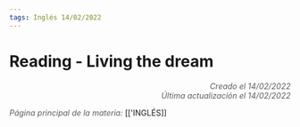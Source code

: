 ```yaml
---
tags: Inglés 14/02/2022
---
```


# Reading - Living the dream
<div style="text-align: right; opacity: 0.7; font-style: italic;">Creado el 14/02/2022</div>
<div style="text-align: right; opacity: 0.7; font-style: italic;">Última actualización el 14/02/2022</div>



<span style="opacity: 0.7; font-style: italic;">Página principal de la materia:</span> [['INGLÉS]]
